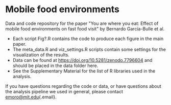 # Mobile food environments

Data and code repository for the paper "You are where you eat: Effect of mobile food environments on fast food visit" by Bernardo García-Bulle et al.

-   Each script Fig?.R contains the code to produce each figure in the main paper.
-   The meta_data.R and viz_settings.R scripts contain some settings for the visualization of the results.
-   Data can be found at <https://doi.org/10.5281/zenodo.7796604> and should be placed in the data folder here.
-   See the Supplementary Material for the list of R libraries used in the analysis.

If you have questions regarding the code or data, or have questions about the analysis pipeline we used in general, please contact [emoro\@mit.edu](mailto:emoro@mit.edu){.email}.
